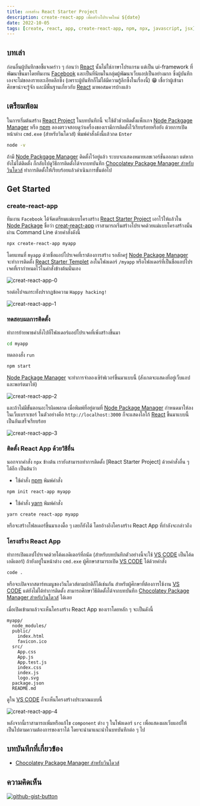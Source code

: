 ```yaml
---
title: การสร้าง React Starter Project
description: create-react-app เพื่อสร้างโปรเจคใหม่ ${date}
date: 2022-10-05
tags: [create, react, app, create-react-app, npm, npx, javascript, jsx]
---
```


## บทเล่า

ก่อนอื่นผู้บันทึกขอชี้แจงคร่าว ๆ ก่อนว่า [React][react] นั้นไม่ใช่ภาษาโปรแกรม แต่เป็น ui-framework ที่พัฒนาขึ้นมาโดยทีมงาน [Facebook][facebook] และเป็นที่นิยมในกลุ่มผู้พัฒนาเว็บแอปเป็นอย่างมาก ซึ่งผู้บันทึกเองจะไม่ขอลงรายละเอียดลึกซึ้ง (เพราะผู้บันทึกก็ไม่ได้มีความรู้ลึกซึ้งในเรื่องนี้) :grin: เชื่อว่าผู้เข้ามาศึกษาน่าจะรู้จัก และมีพื้นฐานเกี่ยวกับ [React][react] มาพอสมควรบ้างแล้ว

## เตรียมพ้อม

ในการเริ่มต้นสร้าง [React Project][react] ในบทบันทึกนี้ จะใช้ตัวช่วยติดตั้งแพ็กเกจ [Node Packgage Manager][node] หรือ [npm][node] ลองตรวจสอบดูว่าเครื่องของเรามีการติดตั้งไว้เรียบร้อยหรือยัง ด้วยการเปิดหน้าต่าง `cmd.exe` (สำหรับวินโดวส์) พิมพ์คำสั่งดังนี้แล้วกด `Enter `

```sh
node -v
```

ถ้ามี [Node Packgage Manager][node]  ติดตั้งไว้อยู่แล้ว ระบบจะแสดงหมายเลขเวอร์ชั่นออกมา แต่หากยังไม่ได้ติดตั้ง ก็กลับไปดูวิธีการติดตั้งได้จากบทบันทึก [Chocolatey Package Manager สำหรับวินโดวส์](../../others/chocolatey-package-manager-for-windows.md#node-js) ทำการติดตั้งให้เรียบร้อยแล้วดำเนินการขั้นต่อไป

## Get Started

### create-react-app

ทีมงาน `Facebook` ได้จัดเตรียมแม่แบบโครงสร้าง [React Starter Project][react] เอาไว้ให้แล้วใน [Node Package][create-react-app] ชื่อว่า [creat-react-app][create-react-app] เราสามารถเริ่มสร้างโปรเจคด้วยแม่แบบโครงสร้างนั้นผ่าน Command Line ด้วยคำสั่งดังนี้

```sh
npx create-react-app myapp
```

โดยแทนที่ `myapp` ด้วยชื่อแอปโปรเจคที่เราต้องการสร้าง รอสักครู่ [Node Package Manager][node] จะทำการติดตั้ง [React Starter Templet][react] ลงในโฟลเดอร์ `/myapp` หรือโฟลเดอร์ที่เป็นชื่อแอปโปรเจคที่เรากำหนดไว้ในคำสั่งข้างต้นนั่นเอง

![creat-react-app-0](https://user-images.githubusercontent.com/52767363/193970691-a911d5b9-7b95-40a9-be13-8d222bda9d5e.png)

รอต่อไปจนกระทั่งปรากฏข้อความ `Happy hacking!` 

![creat-react-app-1](https://user-images.githubusercontent.com/52767363/193970698-05543c79-1b22-42ec-8245-47eff2a8eb9c.png)

### ทดสอบผลการติดตั้ง

ทำการย้ายพาธคำสั่งไปที่โฟลเดอร์แอปโปรเจคที่เพิ่งสร้างขึ้นมา

```sh
cd myapp
```

ทดลองสั่ง `run`

```sh
npm start
```

[Node Package Manager][node] จะทำการจำลองเซิร์ฟเวอร์ขึ้นมาแบบนี้ (สังเกตจะแสดงที่อยู่เว็บแอปและพอร์ตมาให้)

![creat-react-app-2](https://user-images.githubusercontent.com/52767363/193973076-46fcd765-ec12-426f-ac03-6ae0ebe12137.png)

และถ้าไม่มีขั้นตอนอะไรผิดพลาด เมื่อพิมพ์ที่อยู่ตามที่ [Node Package Manager][node] กำหนดมาให้ลงในเว็บเบราเซอร์ ในตัวอย่างคือ `http://localhost:3000`  ก็จะแสดงโลโก้ [React][react] ขึ้นมาแบบนี้ เป็นอันเสร็จเรียบร้อย

![creat-react-app-3](https://user-images.githubusercontent.com/52767363/193973081-418e7e92-11b0-4c96-912e-45fb2ae0d836.png)
  
### ติดตั้ง React App ด้วยวิธีอื่น

นอกจากคำสั่ง `npx` ข้างต้น เรายังสามารถทำการติดตั้ง [React Starter Project] ด้วยคำสั่งอื่น ๆ ได้อีก เป็นต้นว่า

  - ใช้คำสั่ง [npm][node] พิมพ์คำสั่ง

```sh
npm init react-app myapp
```

  - ใช้คำสั่ง [yarn][yarn] พิมพ์คำสั่ง

```sh
yarn create react-app myapp
```

หรือจะสร้างโฟลเดอร์ขึ้นมาเองดื้อ ๆ เลยก็ยังได้ โดยอ้างอิงโครงสร้าง React App ที่กำลังจะกล่าวถึง

### โครงสร้าง React App

ทำการเปิดแอปโปรเจคด้วยโค้ดเอดิเตอร์ที่ถนัด (สำหรับบทบันทึกตัวอย่างนี้จะใช้ [VS CODE][vscode] เป็นโค้ดเอดิเตอร์) ถ้ายังอยู่ในหน้าต่าง `cmd.exe` ผู้ศึกษาสามารถเปิด [VS CODE][vscode] ได้ด้วยคำสั่ง

```sh
code .
```

หรือจะเปิดจากสตาร์ทเมนูของวินโดวส์ตามปกติก็ได้เช่นกัน สำหรับผู้ศึกษาที่ต้องการใช้งาน [VS CODE][vscode] แต่ยังไม่ได้ทำการติดตั้ง สามารถศึกษาวิธีติดตั้งได้จากบทบันทึก [Chocolatey Package Manager สำหรับวินโดวส์](../../others/chocolatey-package-manager-for-windows.md#visual-studio-code) ได้เลย

เมื่อเปิดเข้ามาแล้วจะเห็นโครงสร้าง React App ของเราโดยหลัก ๆ จะเป็นดังนี้

```text
myapp/  
  node_modules/  
  public/
    index.html
    favicon.ico
  src/
    App.css
    App.js
    App.test.js
    index.css
    index.js
    logo.svg
  package.json
  README.md
```

ดูใน [VS CODE][vscode] ก็จะเห็นโครงสร้างประมาณแบบนี้

![creat-react-app-4](https://user-images.githubusercontent.com/52767363/193976478-906da3d2-4f44-431f-bed6-75a61ff572a4.png)

หลังจากนี้เราสามารถเพิ่มหรือแก้ไข `component` ต่าง ๆ ในโฟลเดอร์ `src` เพื่อแสดงผลเว็บแอปให้เป็นไปตามความต้องการของเราได้ โดยจะนำมาแนะนำในบทบันทึกต่อ ๆ ไป

## บทบันทึกที่เกี่ยวข้อง

  - [Chocolatey Package Manager สำหรับวินโดวส์](chocolatey-package-manager-for-windows.md#vs-code)

## ความคิดเห็น

[![github-gist-button](https://user-images.githubusercontent.com/52767363/191145099-9f4a51a2-35cc-495f-82e1-284d769a9052.png)][comment]

[comment]: https://gist.githubusercontent.com/Komsan74/72a6e6330a19d5622e8f873a67d5f094

[react]: https://reactjs.org/
[facebook]: https://developers.facebook.com/
[node]: https://nodejs.org/
[create-react-app]: https://www.npmjs.com/package/create-react-app
[vscode]: https://code.visualstudio.com/
[yarn]: https://yarnpkg.com/